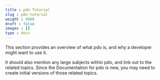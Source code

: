```yaml
---
title : pdo Tutorial
slug : pdo-tutorial
weight : 9980
draft : false
images : []
type : docs
---
```


This section provides an overview of what pdo is, and why a developer might want to use it.

It should also mention any large subjects within pdo, and link out to the related topics.  Since the Documentation for pdo is new, you may need to create initial versions of those related topics.

